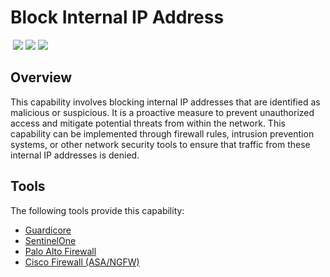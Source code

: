 # Block Internal IP Address
&nbsp;![](https://img.shields.io/badge/ID-C3102-blue)&nbsp;![](https://img.shields.io/badge/Phase-Containment_%28P0003%29-blue)&nbsp;![](https://img.shields.io/badge/Category-Network-blue)
## Overview
This capability involves blocking internal IP addresses that are identified as malicious or suspicious. It is a proactive measure to prevent unauthorized access and mitigate potential threats from within the network. This capability can be implemented through firewall rules, intrusion prevention systems, or other network security tools to ensure that traffic from these internal IP addresses is denied.

## Tools
The following tools provide this capability:

- [Guardicore](../tool/guardicore/C3102.md)
- [SentinelOne](../tool/sentinelone/C3102.md)
- [Palo Alto Firewall](../tool/palo-alto-fw/C3102.md)
- [Cisco Firewall (ASA/NGFW)](../tool/cisco-fw/C3102.md)